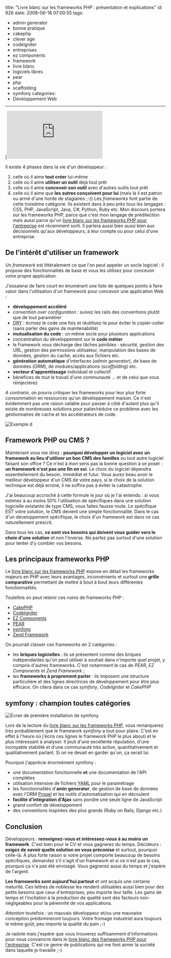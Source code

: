 title: "Livre blanc sur les frameworks PHP : présentation et explications"
id: 926
date: 2008-06-18 07:00:55
tags:
- admin generator
- bonne pratique
- cakephp
- clever age
- codeigniter
- entreprises
- ez components
- framework
- livre blanc
- logiciels libres
- pear
- php
- scaffolding
- symfony
categories:
- Développement Web
---

[![Couverture du livre blanc «Frameworks PHP pour l\](/images/2008/06/couverture-livre-blanc.png "Couverture du livre blanc «Frameworks PHP pour l\")](http://www.clever-age.com/veille/publications/livres-blancs/livre-blanc-frameworks-php-pour-l-entreprise.html)

Il existe 4 phases dans la vie d'un développeur :

1.  celle où il aime **tout créer** lui-même
2.  celle où il aime **utiliser un outil** déjà tout prêt
3.  celle où il aime **concevoir son outil** avec d'autres outils tout prêt
4.  celle où il aime que **les autres conçoivent pour lui** (mais là il est patron ou armé d'une horde de stagiaires ;-))
Les _frameworks_ font partie de cette troisième catégorie. Ils existent dans à peu près tous les langages : CSS, PHP, JavaScript, Java, C#, Python, Ruby etc.
Mon discours portera sur les frameworks PHP, parce que c'est mon langage de prédilection mais aussi parce qu'un [livre blanc sur les frameworks PHP pour l'entreprise](http://www.clever-age.com/veille/publications/livres-blancs/livre-blanc-frameworks-php-pour-l-entreprise.html) est récemment sorti. Il parlera aussi bien aussi bien aux décisionnels qu'aux développeurs, à leur compte ou pour celui d'une entreprise.
<!--more-->

## De l'intérêt d'utiliser un framework

Un _framework_ est littéralement ce que l'on peut appeler un socle logiciel : il propose des fonctionnalités de base et vous les utilisez pour concevoir votre propre application.

J'essaierai de faire court en énumérant une liste de quelques points à faire valoir dans l'utilisation d'un framework pour concevoir une application Web :

*   **développement accéléré**
*   _convention over configuration_ : suivez les rails des conventions plutôt que de tout paramétrer
*   <acronym title="Don't Repeat Yourself">DRY</acronym> : écrivez le code une fois et réutilisez-le pour éviter le copier-coller (sans parler des gains de maintenabilité)
*   **mutualisation du code** : un même socle pour plusieurs applications
*   concentration du développement sur le **code métier**
*   le framework vous décharge des tâches pénibles : sécurité, gestion des URL, gestion des permissions utilisateur, manipulation des bases de données, gestion du cache, accès aux fichiers etc.
*   **génération automatique** d'interfaces (_admin generator_), de base de données (_ORM_), de modules/applications (_scaffolding_) etc.
*   **vecteur d'apprentissage** individuel et collectif
*   bénéfices de tout le travail d'une communauté ... et de celui que vous réinjecterez

_A contrario_, on pourra critiquer les frameworks pour leur plus forte consommation en ressources qu'un développement maison.
Ce n'est évidemment pas une raison valable pour passer à côté d'autant plus qu'il existe de nombreuses solutions pour palier/réduire ce problème avec les gestionnaires de cache et les accélérateurs de code.

![Exemple d](/images/2008/06/exemple-application-symfony.png "Exemple d")

## Framework PHP ou CMS ?

Maintenant vous me direz : **pourquoi développer un logiciel avec un framework au lieu d'utiliser un bon CMS des familles** ou tout autre logiciel faisant son office ?
Ce n'est à mon sens pas la bonne question à se poser : **un framework n'est pas une fin en soi**. Le choix du logiciel dépendra essentiellement du besoin, immédiat et futur. Vous aurez beau avoir le meilleur développeur d'un CMS de votre pays, si le choix de la solution technique est déjà erroné, il ne suffira pas à éviter la catastrophe.

J'ai beaucoup accroché à cette formule le jour où je l'ai entendu : si vous estimez à au moins 50% l'utilisation de spécifiques dans une solution logicielle existante de type CMS, vous faites fausse route. Le spécifique EST votre solution, le CMS devient une simple fonctionnalité.
Dans le cas d'un développement spécifique, le choix d'un framework est dans ce cas naturellement prescrit.

Dans tous les cas, **ce sont vos besoins qui doivent vous guider vers le choix d'une solution** et non l'inverse. Ne partez pas surtout d'une solution pour tenter d'y combler vos besoins.

## Les principaux frameworks PHP

Le [livre blanc sur les frameworks PHP](http://www.clever-age.com/veille/publications/livres-blancs/livre-blanc-frameworks-php-pour-l-entreprise.html) expose en détail les frameworks majeurs en PHP avec leurs avantages, inconvénients et surtout une **grille comparative** permettant de mettre à bout à bout leurs différentes fonctionnalités.

Toutefois on peut retenir ces noms de frameworks PHP :

*   [CakePHP](http://cakephp.org/)
*   [CodeIgniter](http://codeigniter.com/)
*   [EZ Components](http://ez.no/fr/ezcomponents)
*   [PEAR](http://pear.php.net/)
*   [symfony](http://www.symfony-project.org/)
*   [Zend Framework](http://framework.zend.com/)

On pourrait classer ces frameworks en 2 catégories :

*   les **briques logicielles** : ils se présentent comme des briques indépendantes qu'on peut utiliser à souhait dans n'importe quel projet, y compris d'autres frameworks. C'est notamment le cas de _PEAR_, _EZ Components_ et _Zend Framework_ ;
*   les **frameworks à proprement parler** : ils imposent une structure particulière et des lignes directrices de développement pour être plus efficace. On citera dans ce cas _symfony_, _CodeIgniter_ et _CakePHP_

## symfony : champion toutes catégories

![Écran de première installation de symfony](/images/2008/06/symfony-first-install.gif "Écran de première installation de symfony")

Lors de la lecture du [livre blanc sur les frameworks PHP](http://www.clever-age.com/veille/publications/livres-blancs/livre-blanc-frameworks-php-pour-l-entreprise.html), vous remarquerez très probablement que le framework _symfony_ a tout pour plaire. C'est en effet à l'heure où j'écris ces lignes le framework PHP le plus abouti et le plus intéressant à analyser.
Il jouit d'une excellente réputation, d'une incroyable stabilité et d'une communauté très active, quantitativement et qualitativement parlant. Si on ne devait en garder qu'un, ça serait lui.

Pourquoi j'apprécie énormément symfony :

*   une documentation fonctionnelle **et** une documentation de l'API complètes
*   utilisation intensive de fichiers <acronym title="Yet Another Markup Language">YAML</acronym> pour le paramétrage
*   les fonctionnalités d'**amin generator**, de gestion de base de données avec l'ORM [Propel](http://propel.phpdb.org/) et les outils d'automatisation qui en découlent
*   **facilité d'intégration d'Ajax** sans pondre une seule ligne de JavaScript
*   grand confort de développement
*   des conventions inspirées des plus grands (Ruby on Rails, Django etc.)

## Conclusion

Développeurs : **renseignez-vous et intéressez-vous à au moins un framework**. C'est bien pour le CV et vous gagnerez du temps.
Décideurs : **exigez de savoir quelle solution on vous préconise** et surtout, pourquoi celle-là. À plus forte raison si votre projet comporte beaucoup de besoins spécifiques, demandez s'il s'agit d'un framework et si ce n'est pas le cas, pourquoi ça n'a pas été envisagé. Vous gagnerez aussi du temps et j'espère de l'argent.

**Les frameworks sont aujourd'hui partout** et ont acquis une certaine maturité. Ces lettres de noblesse les rendent utilisables aussi bien pour des petits besoins que ceux d'entreprises, peu importe leur taille. Les gains de temps et l'incitation à la production de qualité sont des facteurs non-négligeables pour la pérennité de vos applications.

_Attention_ toutefois : un mauvais développeur et/ou une mauvaise conception prédomineront toujours. Votre fromage industriel aura toujours le même goût, peu importe la qualité du pain ;-)

Je radote mais j'espère que vous trouverez suffisamment d'informations pour vous convaincre dans le [livre blanc des frameworks PHP pour l'entreprise](http://www.clever-age.com/veille/publications/livres-blancs/livre-blanc-frameworks-php-pour-l-entreprise.html). C'est ce genre de publications qui me font aimer la société dans laquelle je travaille ;-)